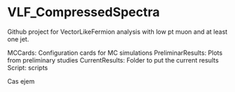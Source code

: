 # VLF_CompressedSpectra
Github project for VectorLikeFermion analysis with low pt muon and at least one jet.

MCCards: Configuration cards for MC simulations
PreliminarResults: Plots from preliminary studies
CurrentResults: Folder to put the current results
Script: scripts

Cas ejem